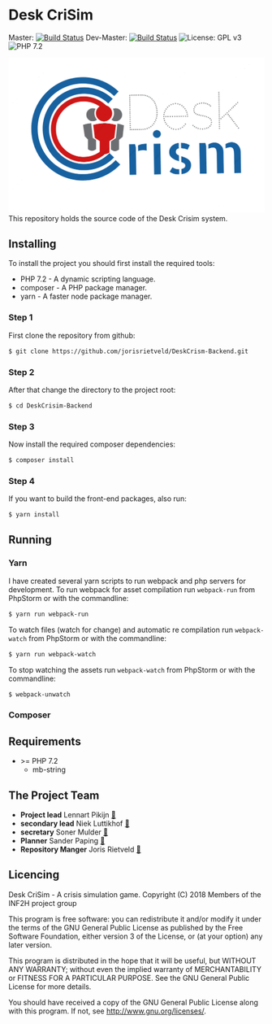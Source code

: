 # Desk CriSim
Master:
[![Build Status](https://travis-ci.com/jorisrietveld/DeskCrism-Backend.svg?token=8VeUSD3hMgXK4qZXKocS&branch=master&label=Master)](https://travis-ci.com/jorisrietveld/DeskCrism-Backend)
Dev-Master:
[![Build Status](https://travis-ci.com/jorisrietveld/DeskCrism-Backend.svg?token=8VeUSD3hMgXK4qZXKocS&branch=dev-master)](https://travis-ci.com/jorisrietveld/DeskCrism-Backend)
![License: GPL v3](https://img.shields.io/badge/License-GPL%20v3-blue.svg)
![PHP 7.2](https://img.shields.io/badge/PHP-%3E%3D7.2-blue.svg)

![Desk Crisim logo](resources/DESK_CRISIM_LOGO_BG.png)
This repository holds the source code of the Desk Crisim system.


## Installing
To install the project you should first install the required tools:
 - PHP 7.2 - A dynamic scripting language.
 - composer - A PHP package manager.
 - yarn - A faster node package manager.

### Step 1
First clone the repository from github:
```bash
$ git clone https://github.com/jorisrietveld/DeskCrism-Backend.git
```
### Step 2
After that change the directory to the project root:
```bash
$ cd DeskCrisim-Backend
```
### Step 3
Now install the required composer dependencies:
```bash
$ composer install
```
### Step 4
If you want to build the front-end packages, also run:
```bash
$ yarn install
```

## Running
### Yarn
I have created several yarn scripts to run webpack and php servers for
development.
To run webpack for asset compilation run `webpack-run` from PhpStorm or with
the commandline:
```bash
$ yarn run webpack-run
```
To watch files (watch for change) and automatic re compilation run `webpack-watch`
from PhpStorm or with the commandline:
```bash
$ yarn run webpack-watch
```
To stop watching the assets run `webpack-watch`
                            from PhpStorm or with the commandline:
```bash
$ webpack-unwatch
```
### Composer

## Requirements
 - \>= PHP 7.2
    - mb-string


## The Project Team

 - **Project lead** Lennart Pikijn [:email:](mailto:lennart.pikijn@student.stenden.com)
 - **secondary lead** Niek Luttikhof [:email:](mailto:niek.luttikhof@student.stenden.com)
 - **secretary** Soner Mulder [:email:](mailto:niek.luttikhof@student.stenden.com)
 - **Planner** Sander Paping [:email:](mailto:sander.paping@student.stenden.com)
 - **Repository Manger** Joris Rietveld [:email:](mailto:joris.rietveld@student.stenden.com)



## Licencing
Desk CriSim - A crisis simulation game.
Copyright (C) 2018 Members of the INF2H project group

This program is free software: you can redistribute it and/or modify
it under the terms of the GNU General Public License as published by
the Free Software Foundation, either version 3 of the License, or
(at your option) any later version.

This program is distributed in the hope that it will be useful,
but WITHOUT ANY WARRANTY; without even the implied warranty of
MERCHANTABILITY or FITNESS FOR A PARTICULAR PURPOSE.  See the
GNU General Public License for more details.

You should have received a copy of the GNU General Public License
along with this program.  If not, see <http://www.gnu.org/licenses/>.